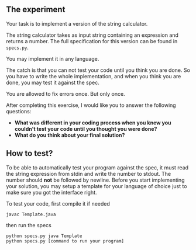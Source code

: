 ## The experiment

Your task is to implement a version of the string calculator.

The string calculator takes as input string containing an expression and
returns a number. The full specification for this version can be found in
`specs.py`.

You may implement it in any language.

The catch is that you can not test your code until you think you are done. So
you have to write the whole implementation, and when you think you are done,
you may test it against the spec.

You are allowed to fix errors once. But only once.

After completing this exercise, I would like you to answer the following
questions:

* **What was different in your coding process when you knew you couldn't test your code until you thought you were done?**
* **What do you think about your final solution?**

## How to test?

To be able to automatically test your program against the spec, it must read
the string expression from stdin and write the number to stdout. The number
should **not** be followed by newline. Before you start implementing your
solution, you may setup a template for your language of choice just to make
sure you got the interface right.

To test your code, first compile it if needed

    javac Template.java

then run the specs

    python specs.py java Template
    python specs.py [command to run your program]
